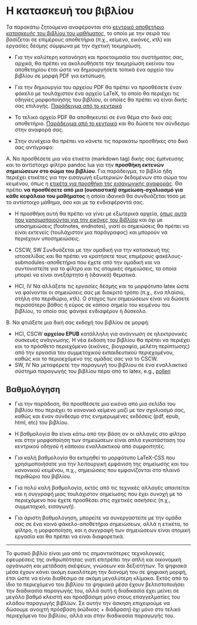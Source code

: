 # Η κατασκευή του βιβλίου

Τα παρακάτω ζητούμενα αναφέρονται στο [κεντρικό αποθετήριο κατασκευής του βιβλίου του μαθήματος](https://github.com/mibook/kallipos/), το οποίο με την σειρά του βασίζεται σε επιμέρους αποθετήρια (π.χ., κείμενο, εικόνες, κτλ) και εργασίες δέσμης σύμφωνα με την σχετική τεκμηρίωση. 

* Για την καλύτερη κατανόηση και προετοιμασία του συστήματος σας, αρχικά, θα πρέπει να ακολουθήσετε την τεκμηρίωση εκείνου του αποθετηρίου έτσι ώστε να δημιουργήσετε τοπικά ένα αρχείο του βιβλίου σε μορφή PDF για εκτύπωση. 

* Για την δημιουργία του αρχείου PDF θα πρέπει να προσθέσετε έναν φάκελο με τουλάχιστον ένα αρχείο LaTeX, το οποίο θα περιέχει τις οδηγίες μορφοποίησης του βιβλίου, οι οποίες θα πρέπει να είναι δικής σας επιλογής. [Παράδειγμα από το κεντρικό](https://github.com/mibook/kallipos/issues/2)

* To τελικό αρχείο PDF θα αποθηκευτεί σε ένα θέμα στο δικό σας αποθετήριο. [Παράδειγμα από το κεντρικό](https://github.com/mibook/kallipos/issues/1) και θα δώσετε τον σύνδεσμο στην αναφορά σας. 

* Στην συνέχεια θα πρέπει να κάνετε τις παρακάτω προσθήκες στο δικό σας αντίγραφο:

Α. Να προσθέσετε μια νέα ετικέτα (markdown tag) δικής σας έμπνευσης και το αντίστοιχο φίλτρο pandoc lua για την **προσθήκη εκτενών σημειώσεων στο σώμα του βιβλίου**. Για παράδειγμα, το βιβλίο ήδη περιέχει ετικέτες για την εισαγωγή εξωτερικών δεδομένων στο σώμα του κειμένου, όπως η [ετικέτα για προσθήκη της εισαγωγικής αναφοράς](https://github.com/mibook/kallipos/blob/master/epigraph.lua). Θα πρέπει **να προσθέσετε από μια (ουσιαστική) σημείωση-σχολιασμό για κάθε κεφάλαιο του μαθήματος** η οποία ιδανικά θα συνδυάζεται τόσο με το αντίστοιχο μάθημα, όσο και με τα ενδιαφέροντά σας.

* Η προσθήκη αυτή θα πρέπει να γίνει με εξωτερικά αρχεία, [όπως αυτά που χρησιμοποιούνται για την εικόνες του βιβλίου](https://github.com/mibook/kallipos/blob/master/figure.lua) και όχι με υποσημειώσεις (footnotes, endnotes), γιατί οι σημειώσεις θα πρέπει να είναι εκτενείς (τουλάχιστον μια παράγραφος) και μπορούν να περιέχουν υποσημειώσεις. 

* CSCW, SW Συνδυάζεται με την ομαδική για την κατασκευή της ιστοσελίδας και θα πρέπει να κρατήσετε τους επιμέρους φακέλους-submodules-αποθετήρια που έχετε από την ομαδική και να συντονιστείτε για το φίλτρο και τις ατομικές σημειώσεις, τα οποία μπορεί να είναι ανεξάρτητα ή (ιδανικά) θεματικά.

* HCI, IV Να αλλάξετε τις εργασίες δέσμης και το μορφότυπο latex ώστε να φαίνονται οι σημειώσεις σας με διακριτό τρόπο (π.χ., ένα πλαίσιο, στήλη στο περιθώριο, κτλ). Ο στόχος των σημειώσεων είναι να δώσετε περισσότερο βάθος ή εύρος σε κάποιο σημείο του κειμένου του βιβλίου, το οποίο σας φάνηκε ενδιαφέρον ή δύσκολο. 

Β. Να φτιάξετε μια δική σας εκδοχή του βιβλίου σε μορφή:

- HCI, CSCW **αρχείου EPUB** κατάλληλη για ανάγνωση σε ηλεκτρονικές συσκευές ανάγνωσης. Η νέα έκδοση του βιβλίου θα πρέπει να περιέχει και το πρόσθετο περιεχόμενο (εικόνες, βιογραφία, μελέτη περίπτωσης) από την εργασία του συμμετοχικού εκπαιδευτικού περιεχομένου, καθώς και το περιοεχόμενo της ομάδας σας για το CSCW.
- SW, IV Να μεταφέρετε την παραγωγή του βιβλίου σε ένα εναλλακτικό σύστημα παραγωγής του βιβλίου πέρα από το latex, e.g., [pollen](https://docs.racket-lang.org/pollen/index.html)

## Βαθμολόγηση

* Για την παράδοση, θα προσθέσετε μια εικόνα από μια σελίδα του βιβλίου που περιέχει το κανονικό κείμενο μαζί με τον σχολιασμό σας, καθώς και έναν σύνδεσμο στις ενημερωμένες εκδόσεις (pdf, epub, html, etc) του βιβλίου. 

* Η βαθμολογία θα είναι κάτω από την βάση αν οι αλλαγές στο φίλτρο και στην μορφοποίηση των σημειώσεων είναι απλά εγκατάσταση του κεντρικού οδηγού ή κάποιου εναλλακτικού από συμφοιτητές.

* Για καλή βαθμολογία θα εκτιμηθεί το μορφότυπο LaTeX-CSS που χρησιμοποιήσατε για την λειτουργική εμφάνιση της σημείωσης και του κανονικού κειμένου, π.χ., σημειώσεις που εμφανίζονται στο πλαινό περιθώριο του βιβλίου.

* Για πολύ καλή βαθμολογία, εκτός από τις τεχνικές αλλαγές απαιτείται και η συγγραφή μιας τουλάχιστον σημείωσης που έχει συνοχή με το περιεχόμενο που έχετε προσθέσει στις σχετικές ασκήσεις (π.χ., συμμετοχικό, εισαγωγή).

* Για άριστη βαθμολόγηση, μπορείτε να συνεργαστείτε με την ομάδα σας σε ένα κοινό φάκελο-αποθετήριο σημειώσεων, αλλά η ετικέτα, το φίλτρο, η μορφοποίηση, και η συγγραφή των σημειώσεων είναι ατομική εργασία και θα πρέπει να είναι διαφορετικά.


---

Το φυσικό βιβλίο είναι μια από τις σημαντικότερες τεχνολογικές εφευρέσεις της ανθρωπότητας γιατί επιτρέπει την απλή και οικονομική οργάνωση και μετάδοση σκέψεων, γνώσεων και δεξιοτήτων. Τα ψηφιακά μέσα έχουν κάνει ακόμη ευκολότερη την διανομή του σε ψηφιακή μορφή, έτσι ώστε να είναι διαθέσιμο σε ακόμη μεγαλύτερη κλίμακα. Εκτός από το ίδιο το περιεχόμενο του βιβλίου τα ψηφιακά μέσα έχουν βελτιστοποιήσει την διαδικασία παραγωγής του, αλλά αυτή η διαδικασία έχει μείνει σε μεγάλο βαθμό κλειστή και προσβάσιμη μόνο στους επαγγελματίες του κλάδου παραγωγής βιβλίων. Σε αυτήν την άσκηση επιχειρούμε να δώσουμε ανοιχτή πρόσβαση (κώδικας + διάδραση) όχι μόνο στο τελικό περιεχόμενο του βιβλίου, αλλά και στην διαδικασία παραγωγής του. 
